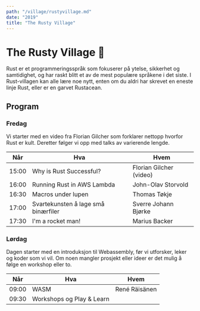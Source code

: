 ```yaml
---	
path: "/village/rustyvillage.md"	
date: "2019"	
title: "The Rusty Village"	
---
```

# The Rusty Village 🦀
Rust er et programmeringsspråk som fokuserer på ytelse, sikkerhet og samtidighet, og har raskt blitt et av de mest populære språkene i det siste. I Rust-villagen kan alle lære noe nytt, enten om du aldri har skrevet en eneste linje Rust, eller er en garvet Rustacean. 

## Program
### Fredag
Vi starter med en video fra Florian Gilcher som forklarer nettopp hvorfor Rust er kult. Deretter følger vi opp med talks av varierende lengde.

| Når   | Hva                                 | Hvem                   |
|-------|-------------------------------------|------------------------|
| 15:00 | Why is Rust Successful?             | Florian Gilcher (video)|
| 16:00 | Running Rust in AWS Lambda          | John-Olav Storvold     |
| 16:30 | Macros under lupen       | Thomas Tøkje           |
| 17:00 | Svartekunsten å lage små binærfiler | Sverre Johann Bjørke   |
| 17:30 | I'm a rocket man!                   | Marius Backer          |

### Lørdag

Dagen starter med en introduksjon til Webassembly, før vi utforsker, leker og koder som vi vil. Om noen mangler prosjekt eller ideer er det mulig å følge en workshop eller to.

| Når   | Hva                       | Hvem          |
|-------|---------------------------|---------------|
| 09:00 | WASM                      | René Räisänen |
| 09:30 | Workshops og Play & Learn |               |